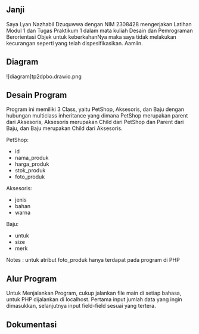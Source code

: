 ## Janji

Saya Lyan Nazhabil Dzuquwwa dengan NIM 2308428 mengerjakan Latihan Modul 1 dan Tugas Praktikum 1 dalam mata kuliah Desain dan Pemrograman Berorientasi Objek untuk keberkahanNya maka saya tidak melakukan kecurangan seperti yang telah dispesifikasikan. Aamiin.

## Diagram
![diagram]tp2dpbo.drawio.png

## Desain Program
Program ini memiliki 3 Class, yaitu PetShop, Aksesoris, dan Baju dengan hubungan multiclass inheritance yang dimana PetShop merupakan parent dari Aksesoris, Aksesoris merupakan Child dari PetShop dan Parent dari Baju, dan Baju merupakan Child dari Aksesoris.

PetShop:
- id
- nama_produk
- harga_produk
- stok_produk
- foto_produk

Aksesoris:
- jenis
- bahan
- warna

Baju:
- untuk
- size
- merk

Notes : untuk atribut foto_produk hanya terdapat pada program di PHP

## Alur Program

Untuk Menjalankan Program, cukup jalankan file main di setiap bahasa, untuk PHP dijalankan di localhost. Pertama input jumlah data yang ingin dimasukkan, selanjutnya input field-field sesuai yang tertera.

## Dokumentasi
